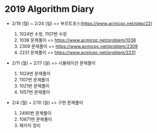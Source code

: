 # 2019 Algorithm Diary

* 2/18 (월) ~ 2/24 (일) => 부르트포스(https://www.acmicpc.net/step/22)
  1. 1024번 수정, 1107번 수정
  2. 1038 문제풀이 => https://www.acmicpc.net/problem/1038
  3. 2309 문제풀이 => https://www.acmicpc.net/problem/2309
  4. 2231 문제풀이 => https://www.acmicpc.net/problem/2231
  
* 2/11 (월) ~ 2/17 (일) => 시뮬레이션 문제풀이
  1. 1024번 문제풀이
  2. 1107번 문제풀이
  3. 1021번 문제풀이
  4. 1057번 문제풀이
 
 * 2/4 (월) ~ 2/10 (일) => 구현 문제풀이
   1. 2490번 문제풀이
   2. 10871번 문제풀이
   3. 패키지 정리
